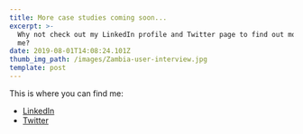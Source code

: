 ```yaml
---
title: More case studies coming soon...
excerpt: >-
  Why not check out my LinkedIn profile and Twitter page to find out more about
  me?
date: 2019-08-01T14:08:24.101Z
thumb_img_path: /images/Zambia-user-interview.jpg
template: post
---
```

This is where you can find me:

* [LinkedIn](https://www.linkedin.com/in/abigailrumsey/)
* [Twitter](https://www.twitter.com/Abbie2020)
